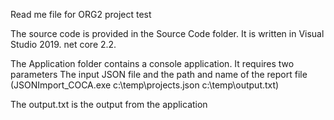 Read me file for ORG2 project test

The source code is provided in the Source Code folder. It is written in Visual Studio 2019. net core 2.2.

The Application folder contains a console application. It requires two parameters The input JSON file and the path and name of the report file (JSONImport_COCA.exe c:\temp\projects.json c:\temp\output.txt)

The output.txt is the output from the application

